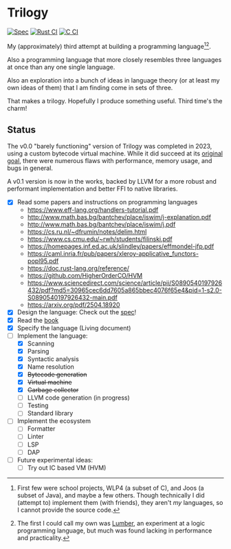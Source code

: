 # Trilogy

[![Spec](https://github.com/foxfriends/trilogy/actions/workflows/spec.yml/badge.svg)](https://github.com/foxfriends/trilogy/actions/workflows/spec.yml)
[![Rust CI](https://github.com/foxfriends/trilogy/actions/workflows/rust.yml/badge.svg)](https://github.com/foxfriends/trilogy/actions/workflows/rust.yml)
[![C CI](https://github.com/foxfriends/trilogy/actions/workflows/c.yml/badge.svg)](https://github.com/foxfriends/trilogy/actions/workflows/c.yml)

My (approximately) third attempt at building a programming language[^1][^2].

Also a programming language that more closely resembles three languages
at once than any one single language.

Also an exploration into a bunch of ideas in language theory (or at least my own
ideas of them) that I am finding come in sets of three.

That makes a trilogy. Hopefully I produce something useful. Third time's the charm!

[^1]: First few were school projects, WLP4 (a subset of C), and Joos (a subset of Java), and maybe a few others. Though technically I did (attempt to) implement them (with friends), they aren't *my* languages, so I cannot provide the source code.
[^2]: The first I could call my own was [Lumber](https://github.com/foxfriends/lumber), an experiment at a logic programming language, but much was found lacking in performance and practicality.

## Status

The v0.0 "barely functioning" version of Trilogy was completed in 2023, using a custom bytecode virtual machine.
While it did succeed at its [original goal](https://github.com/foxfriends/advent-of-code/tree/main/2023), there
were numerous flaws with performance, memory usage, and bugs in general.

A v0.1 version is now in the works, backed by LLVM for a more robust and performant implementation and better
FFI to native libraries.

- [x] Read some papers and instructions on programming languages
    - https://www.eff-lang.org/handlers-tutorial.pdf
    - http://www.math.bas.bg/bantchev/place/iswim/j-explanation.pdf
    - http://www.math.bas.bg/bantchev/place/iswim/j.pdf
    - https://cs.ru.nl/~dfrumin/notes/delim.html
    - https://www.cs.cmu.edu/~rwh/students/filinski.pdf
    - https://homepages.inf.ed.ac.uk/slindley/papers/effmondel-jfp.pdf
    - https://caml.inria.fr/pub/papers/xleroy-applicative_functors-popl95.pdf
    - https://doc.rust-lang.org/reference/
    - https://github.com/HigherOrderCO/HVM
    - https://www.sciencedirect.com/science/article/pii/S0890540197926432/pdf?md5=30965cec6dd7605a865bbec4076f65e4&pid=1-s2.0-S0890540197926432-main.pdf
    - https://arxiv.org/pdf/2504.18920
- [x] Design the language: Check out the [spec](./spec/)!
- [x] Read the [book](https://craftinginterpreters.com/)
- [x] Specify the language (Living document)
- [ ] Implement the language:
    - [x] Scanning
    - [x] Parsing
    - [x] Syntactic analysis
    - [x] Name resolution
    - [x] ~~Bytecode generation~~
    - [x] ~~Virtual machine~~
    - [x] ~~Garbage collector~~
    - [ ] LLVM code generation (in progress)
    - [ ] Testing
    - [ ] Standard library
- [ ] Implement the ecosystem
    - [ ] Formatter
    - [ ] Linter
    - [ ] LSP
    - [ ] DAP
- [ ] Future experimental ideas:
    - [ ] Try out IC based VM (HVM)

